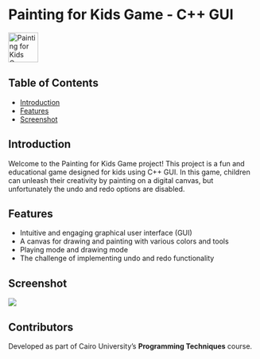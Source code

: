 # Painting for Kids Game - C++ GUI

<img src="https://drscdn.500px.org/photo/1078604867/q%3D50_h%3D450_of%3D1/v2?sig=4070d8980e76fc434d1c415d4500c0acf08db57bd77c4f565c0d2de0f3ae219d" alt="Painting for Kids Game" width="60" height="60">


## Table of Contents

- [Introduction](#introduction)
- [Features](#features)
- [Screenshot](#screenshot)

## Introduction

Welcome to the Painting for Kids Game project! This project is a fun and educational game designed for kids using C++ GUI. In this game, children can unleash their creativity by painting on a digital canvas, but unfortunately the undo and redo options are disabled.

## Features

- Intuitive and engaging graphical user interface (GUI)
- A canvas for drawing and painting with various colors and tools
- Playing mode and drawing mode
- The challenge of implementing undo and redo functionality

## Screenshot
![](https://drscdn.500px.org/photo/1078605572/q%3D50_h%3D450_of%3D1/v2?sig=ddc07ab18969970758a855b4b3196378476d21a3f6d1623d4fe0d279bd54aa2f)


## Contributors  
Developed as part of Cairo University’s **Programming Techniques** course.  
